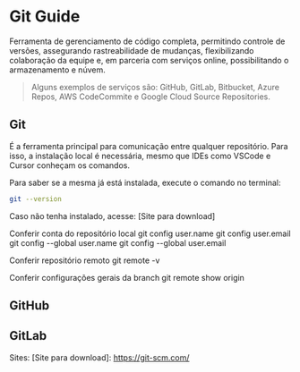 # Git Guide

Ferramenta de gerenciamento de código completa, permitindo controle de versões, assegurando rastreabilidade de mudanças, flexibilizando colaboração da equipe e, em parceria com serviços online, possibilitando o armazenamento e núvem.

> Alguns exemplos de serviços são:
> GitHub, GitLab, Bitbucket, Azure Repos, AWS CodeCommite e Google Cloud Source Repositories.

## Git

É a ferramenta principal para comunicação entre qualquer repositório. Para isso, a instalação local é necessária, mesmo que IDEs como VSCode e Cursor conheçam os comandos.

Para saber se a mesma já está instalada, execute o comando no terminal:
```sh
git --version
```

Caso não tenha instalado, acesse:
[Site para download]


Conferir conta do repositório local
git config user.name
git config user.email
git config --global user.name
git config --global user.email


Conferir repositório remoto
git remote -v

Conferir configurações gerais da branch
git remote show origin

## GitHub

## GitLab

Sites:
[Site para download]: <https://git-scm.com/>